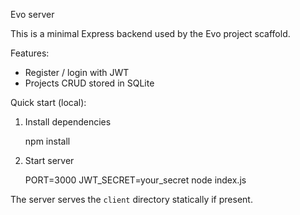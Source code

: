 Evo server

This is a minimal Express backend used by the Evo project scaffold.

Features:
- Register / login with JWT
- Projects CRUD stored in SQLite

Quick start (local):

1. Install dependencies

   npm install

2. Start server

   PORT=3000 JWT_SECRET=your_secret node index.js

The server serves the `client` directory statically if present.
